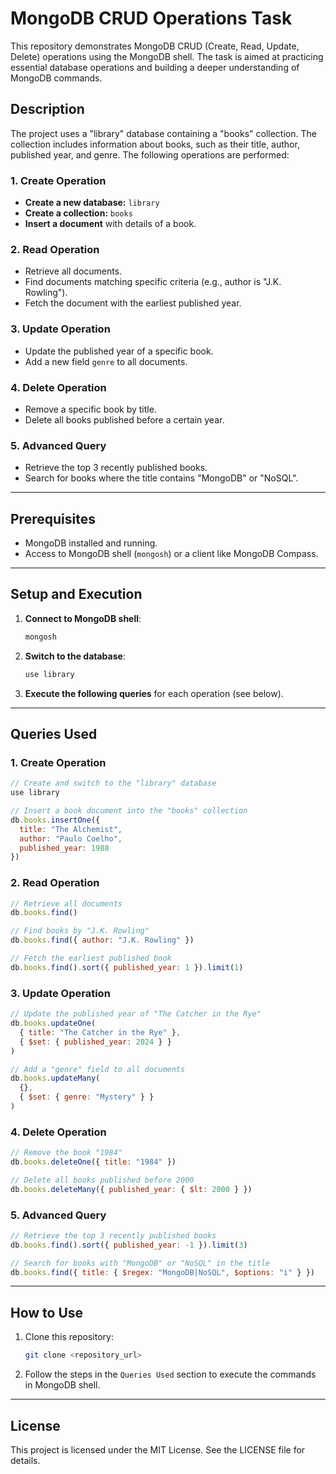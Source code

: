 # MongoDB CRUD Operations Task

This repository demonstrates MongoDB CRUD (Create, Read, Update, Delete) operations using the MongoDB shell. The task is aimed at practicing essential database operations and building a deeper understanding of MongoDB commands.



## **Description**

The project uses a "library" database containing a "books" collection. The collection includes information about books, such as their title, author, published year, and genre. The following operations are performed:

### **1. Create Operation**
- **Create a new database:** `library`
- **Create a collection:** `books`
- **Insert a document** with details of a book.

### **2. Read Operation**
- Retrieve all documents.
- Find documents matching specific criteria (e.g., author is "J.K. Rowling").
- Fetch the document with the earliest published year.

### **3. Update Operation**
- Update the published year of a specific book.
- Add a new field `genre` to all documents.

### **4. Delete Operation**
- Remove a specific book by title.
- Delete all books published before a certain year.

### **5. Advanced Query**
- Retrieve the top 3 recently published books.
- Search for books where the title contains "MongoDB" or "NoSQL".

---

## **Prerequisites**

- MongoDB installed and running.
- Access to MongoDB shell (`mongosh`) or a client like MongoDB Compass.

---

## **Setup and Execution**

1. **Connect to MongoDB shell**:
   ```bash
   mongosh
   ```
2. **Switch to the database**:
   ```javascript
   use library
   ```
3. **Execute the following queries** for each operation (see below).

---

## **Queries Used**

### **1. Create Operation**
```javascript
// Create and switch to the "library" database
use library

// Insert a book document into the "books" collection
db.books.insertOne({
  title: "The Alchemist",
  author: "Paulo Coelho",
  published_year: 1988
})
```

### **2. Read Operation**
```javascript
// Retrieve all documents
db.books.find()

// Find books by "J.K. Rowling"
db.books.find({ author: "J.K. Rowling" })

// Fetch the earliest published book
db.books.find().sort({ published_year: 1 }).limit(1)
```

### **3. Update Operation**
```javascript
// Update the published year of "The Catcher in the Rye"
db.books.updateOne(
  { title: "The Catcher in the Rye" },
  { $set: { published_year: 2024 } }
)

// Add a "genre" field to all documents
db.books.updateMany(
  {},
  { $set: { genre: "Mystery" } }
)
```

### **4. Delete Operation**
```javascript
// Remove the book "1984"
db.books.deleteOne({ title: "1984" })

// Delete all books published before 2000
db.books.deleteMany({ published_year: { $lt: 2000 } })
```

### **5. Advanced Query**
```javascript
// Retrieve the top 3 recently published books
db.books.find().sort({ published_year: -1 }).limit(3)

// Search for books with "MongoDB" or "NoSQL" in the title
db.books.find({ title: { $regex: "MongoDB|NoSQL", $options: "i" } })
```

---

## **How to Use**

1. Clone this repository:
   ```bash
   git clone <repository_url>
   ```
2. Follow the steps in the `Queries Used` section to execute the commands in MongoDB shell.

---

## **License**

This project is licensed under the MIT License. See the LICENSE file for details.



